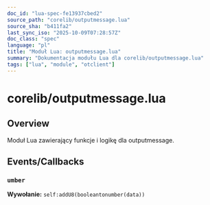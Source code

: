 ```yaml
---
doc_id: "lua-spec-fe13937cbed2"
source_path: "corelib/outputmessage.lua"
source_sha: "b411fa2"
last_sync_iso: "2025-10-09T07:28:57Z"
doc_class: "spec"
language: "pl"
title: "Moduł Lua: outputmessage.lua"
summary: "Dokumentacja modułu Lua dla corelib/outputmessage.lua"
tags: ["lua", "module", "otclient"]
---
```


# corelib/outputmessage.lua

## Overview

Moduł Lua zawierający funkcje i logikę dla outputmessage.

## Events/Callbacks

### `umber`

**Wywołanie:** `self:addU8(booleantonumber(data))`
